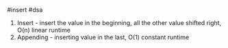 #insert #dsa 

1. Insert - insert the value in the beginning, all the other value shifted right, O(n) linear runtime
2. Appending - inserting value in the last, O(1) constant runtime